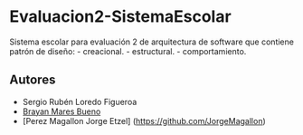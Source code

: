 # Evaluacion2-SistemaEscolar
Sistema escolar para evaluación 2 de arquitectura de software que contiene patrón de diseño: - creacional. - estructural. - comportamiento.

## Autores
- Sergio Rubén Loredo Figueroa
- [Brayan Mares Bueno](https://github.com/Brayan008)
- [Perez Magallon Jorge Etzel] (https://github.com/JorgeMagallon)
